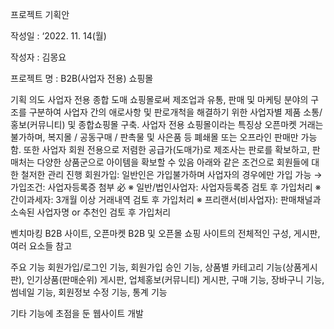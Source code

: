 프로젝트 기획안

작성일 : ‘2022. 11. 14(월)

작성자 : 김몽요

프로젝트 명 : B2B(사업자 전용) 쇼핑몰

기획 의도 
사업자 전용 종합 도매 쇼핑몰로써 제조업과 유통, 판매 및 마케팅 분야의 구조를 구분하여 사업자 간의 애로사항 및 판로개척을 해결하기 위한 사업자별 제품 소통/홍보(커뮤니티) 및 종합쇼핑몰 구축.
사업자 전용 쇼핑몰이라는 특징상 오픈마켓 거래는 불가하며, 복지몰 / 공동구매 / 판촉물 및 사은품 등 폐쇄몰 또는 오프라인 판매만 가능함. 또한 사업자 회원 전용으로 저렴한 공급가(도매가)로 제조사는 판로를 확보하고, 판매처는 다양한 상품군으로 아이템을 확보할 수 있음
아래와 같은 조건으로 회원들에 대한 철저한 관리 진행
회원가입: 일반인은 가입불가하며 사업자의 경우에만 가입 가능
  →가입조건: 사업자등록증 첨부 必
	※ 일반/법인사업자: 사업자등록증 검토 후 가입처리
	※ 간이과세자: 3개월 이상 거래내역 검토 후 가입처리
	※ 프리랜서(비사업자): 판매채널과 소속된 사업자명 or 추천인 검토 후 가입처리

벤치마킹 
B2B 사이트, 오픈마켓
B2B 및 오픈몰 쇼핑 사이트의 전체적인 구성, 게시판, 여러 요소들 참고

주요 기능 
회원가입/로그인 기능, 회원가입 승인 기능, 상품별 카테고리 기능(상품게시판), 인기상품(판매순위) 게시판, 업체홍보(커뮤니티) 게시판, 구매 기능, 장바구니 기능, 썸네일 기능, 회원정보 수정 기능, 통계 기능 

기타 
기능에 초점을 둔 웹사이트 개발
